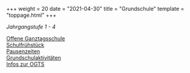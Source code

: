 +++
weight = 20
date = "2021-04-30"
title = "Grundschule"
template = "toppage.html"
+++

_Jahrgangstufe 1 - 4_

[Offene Ganztagsschule](../schullebenseiten/ogts-grundschule)  
[Schulfrühstück](/schullebenseiten/schulfruehstueck/)   
[Pausenzeiten](/schullebenseiten/pausenzeiten)   
[Grundschulaktivitäten](/tags/grundschulaktivitaten/)     
[Infos zur OGTS](/tags/ogts/)
